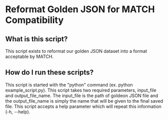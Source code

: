 # Reformat Golden JSON for MATCH Compatibility

## What is this script?

This script exists to reformat our golden JSON dataset into a format acceptable by MATCH.

## How do I run these scripts?

This script is started with the "python" command (ex. python example_script.py). This script takes two required parameters, input_file and output_file_name. The input_file is the path of goldeon JSON file and the output_file_name is simply the name that will be given to the final saved file. This script accepts a help parameter which will repeat this information (-h, --help). <br/>